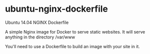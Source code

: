 # ubuntu-nginx-dockerfile
Ubuntu 14.04 NGINX Dockerfile

A simple Nginx image for Docker to serve static websites. It will serve anything in the directory /var/www

You'll need to use a Dockerfile to build an image with your site in it.
